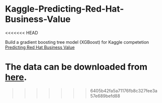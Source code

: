 # Kaggle-Predicting-Red-Hat-Business-Value
<<<<<<< HEAD

Build a gradient boosting tree model (XGBoost) for Kaggle competetion [Predicting Red Hat Business Value](https://www.kaggle.com/c/predicting-red-hat-business-value)

The data can be downloaded from [here](https://www.kaggle.com/c/predicting-red-hat-business-value/data).
=======
>>>>>>> 6405b42fa5a71176fb8c327fee3a57e689befd88
